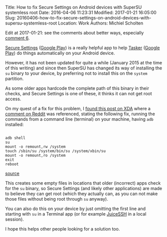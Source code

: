 Title: How to fix Secure Settings on Android devices with SuperSU systemless root
Date: 2016-04-06 11:23:31
Modified: 2017-01-21 16:05:00
Slug: 20160406-how-to-fix-secure-settings-on-android-devices-with-supersu-systemless-root
Location: Work
Authors: Michiel Scholten

Edit at 2017-01-21: see the comments about better ways, especially [comment 6](//dammit.nl/p/962#comment592).

[Secure Settings](http://securesettings.intangibleobject.com/) ([Google Play](https://play.google.com/store/apps/details?id=com.intangibleobject.securesettings.plugin&hl=en)) is a really helpful app to help [Tasker](http://tasker.dinglisch.net/) ([Google Play](https://play.google.com/store/apps/details?id=net.dinglisch.android.taskerm&hl=en)) do things automatically on your Android device.

However, it has not been updated for quite a while (January 2015 at the time of this writing) and since then SuperSU has changed its way of installing the `su` binary to your device, by preferring not to install this on the `system` partition.

As some older apps hardcode the complete path of this binary in their checks, and Secure Settings is one of these, it thinks it can not get root access.

On my quest of a fix for this problem, I [found this post on XDA](http://forum.xda-developers.com/showpost.php?p=66190182&postcount=2707) where a [comment on Reddit](https://www.reddit.com/r/tasker/comments/3uf5bn/secure_settings_doesnt_recognize_root_even_though/cxtvflb) was referenced, stating the following fix, running the commands from a command line (terminal) on your machine, having `adb` installed:

<pre><code class="bash">
adb shell
su
mount -o remount,rw /system
touch /sbin/su /system/bin/su /system/xbin/su
mount -o remount,ro /system
exit
reboot
</code></pre>

[source](https://www.reddit.com/r/tasker/comments/3uf5bn/secure_settings_doesnt_recognize_root_even_though/cxtvflb)

This creates some empty files in locations that older (incorrect) apps check for the `su` binary, so Secure Settings (and likely other applications) are made to believe they can get root (which they actually can, as you can not make those files without being root through `su` anyway).

You can also do this on your device by just omitting the first line and starting with `su` in a Terminal app (or for example [JuiceSSH](https://play.google.com/store/apps/details?id=com.sonelli.juicessh&hl=en) in a local session).

I hope this helps other people looking for a solution too.